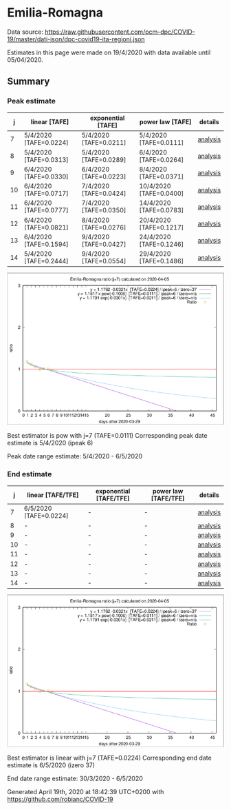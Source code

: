 # Emilia-Romagna


Data source: https://raw.githubusercontent.com/pcm-dpc/COVID-19/master/dati-json/dpc-covid19-ita-regioni.json

Estimates in this page were made on 19/4/2020 with data available until 05/04/2020.


## Summary 

### Peak estimate 
|j|linear [TAFE]|exponential [TAFE]|power law [TAFE]|details|
|---|----|-----------|---------|-------|
|7|5/4/2020 [TAFE=0.0224]|5/4/2020 [TAFE=0.0211]|5/4/2020 [TAFE=0.0111]|[analysis](COVID-19_emilia-romagna_j7_2020-04-05.md)|
|8|5/4/2020 [TAFE=0.0313]|5/4/2020 [TAFE=0.0289]|6/4/2020 [TAFE=0.0264]|[analysis](COVID-19_emilia-romagna_j8_2020-04-05.md)|
|9|6/4/2020 [TAFE=0.0330]|6/4/2020 [TAFE=0.0223]|8/4/2020 [TAFE=0.0371]|[analysis](COVID-19_emilia-romagna_j9_2020-04-05.md)|
|10|6/4/2020 [TAFE=0.0717]|7/4/2020 [TAFE=0.0424]|10/4/2020 [TAFE=0.0400]|[analysis](COVID-19_emilia-romagna_j10_2020-04-05.md)|
|11|6/4/2020 [TAFE=0.0777]|7/4/2020 [TAFE=0.0350]|14/4/2020 [TAFE=0.0783]|[analysis](COVID-19_emilia-romagna_j11_2020-04-05.md)|
|12|6/4/2020 [TAFE=0.0821]|8/4/2020 [TAFE=0.0276]|20/4/2020 [TAFE=0.1217]|[analysis](COVID-19_emilia-romagna_j12_2020-04-05.md)|
|13|6/4/2020 [TAFE=0.1594]|9/4/2020 [TAFE=0.0427]|24/4/2020 [TAFE=0.1246]|[analysis](COVID-19_emilia-romagna_j13_2020-04-05.md)|
|14|5/4/2020 [TAFE=0.2444]|9/4/2020 [TAFE=0.0554]|29/4/2020 [TAFE=0.1486]|[analysis](COVID-19_emilia-romagna_j14_2020-04-05.md)|

![best peak estimate](COVID-19_emilia-romagna_j7_2020-04-05.png)

Best estimator is pow with j=7 (TAFE=0.0111)
Corresponding peak date estimate is 5/4/2020 (ipeak 6)


Peak date range estimate: 5/4/2020 - 6/5/2020

### End estimate 
|j|linear [TAFE/TFE]|exponential [TAFE/TFE]|power law [TAFE/TFE]|details|
|---|----|-----------|---------|-------|
|7|6/5/2020 [TAFE=0.0224]|-|-|[analysis](COVID-19_emilia-romagna_j7_2020-04-05.md)|
|8|-|-|-|[analysis](COVID-19_emilia-romagna_j8_2020-04-05.md)|
|9|-|-|-|[analysis](COVID-19_emilia-romagna_j9_2020-04-05.md)|
|10|-|-|-|[analysis](COVID-19_emilia-romagna_j10_2020-04-05.md)|
|11|-|-|-|[analysis](COVID-19_emilia-romagna_j11_2020-04-05.md)|
|12|-|-|-|[analysis](COVID-19_emilia-romagna_j12_2020-04-05.md)|
|13|-|-|-|[analysis](COVID-19_emilia-romagna_j13_2020-04-05.md)|
|14|-|-|-|[analysis](COVID-19_emilia-romagna_j14_2020-04-05.md)|

![best zero estimate](COVID-19_emilia-romagna_j7_2020-04-05.png)

Best estimator is linear with j=7 (TAFE=0.0224)
Corresponding end date estimate is 6/5/2020 (izero 37)


End date range estimate: 30/3/2020 - 6/5/2020

Generated April 19th, 2020 at 18:42:39 UTC+0200 with https://github.com/robianc/COVID-19
